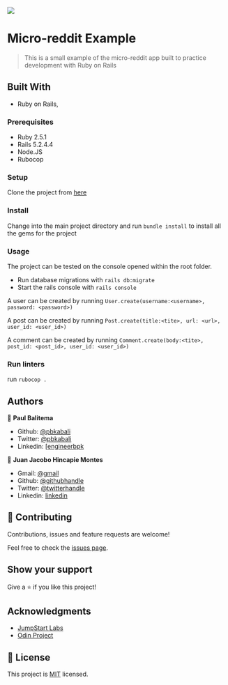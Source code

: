 ![](https://img.shields.io/badge/Microverse-blueviolet)

# Micro-reddit Example

> This is a small example of the micro-reddit app built to practice development with Ruby on Rails


## Built With

- Ruby on Rails,

### Prerequisites

- Ruby 2.5.1
- Rails 5.2.4.4
- Node.JS
- Rubocop

### Setup

Clone the project from [here](https://github.com/jacobo12montes/micro-reddit)

### Install

Change into the main project directory and run `bundle install` to install all the gems for the project

### Usage

The project can be tested on the console opened within the root folder.
- Run database migrations with `rails db:migrate`
- Start the rails console with `rails console`

A user can be created by running `User.create(username:<username>, password: <password>)`

A post can be created by running `Post.create(title:<tite>, url: <url>, user_id: <user_id>)`

A comment can be created by running `Comment.create(body:<tite>, post_id: <post_id>, user_id: <user_id>)`


### Run linters
run `rubocop .`

## Authors

👤 **Paul Balitema**

- Github: [@pbkabali](https://github.com/pbkabali)
- Twitter: [@pbkabali](https://twitter.com/pbkabali)
- Linkedin: [[engineerbpk](www.linkedin.com/in/engineerbpk)

👤  **Juan Jacobo Hincapie Montes**

- Gmail: [@gmail](jacobo12.montes@gmail.com)
- Github: [@githubhandle](https://github.com/jacobo12montes)
- Twitter: [@twitterhandle](https://twitter.com/HincapieMontes)
- Linkedin: [linkedin](https://www.linkedin.com/in/juan-jacobo-hincapi%C3%A9-montes-93975210b/)

## 🤝 Contributing

Contributions, issues and feature requests are welcome!

Feel free to check the [issues page](https://github.com/jacobo12montes/micro-reddit/issues).

## Show your support

Give a ⭐️ if you like this project!

## Acknowledgments

- [JumpStart Labs](http://tutorials.jumpstartlab.com)
- [Odin Project](https://www.theodinproject.com/home) 

## 📝 License

This project is [MIT](https://opensource.org/licenses/MIT) licensed.
